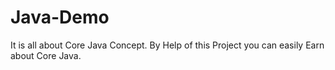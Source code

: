 # Java-Demo
It is all about Core Java Concept. By Help of this Project you can easily Earn about Core Java.
